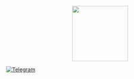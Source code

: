 <p align="center">
<img src="https://i.giphy.com/media/KzJkzjggfGN5Py6nkT/200.webp" width="150">
</p>
 
[![Telegram](https://img.shields.io/badge/-TELEGRAM-2CA5E0?style=for-the-badge&logo=telegram&logoColor=white)](https://t.me/fileConvertRobot)
 
